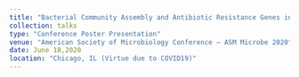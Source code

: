 ```yaml
---
title: "Bacterial Community Assembly and Antibiotic Resistance Genes in the Lettuce-Soil System upon Exposure to Anthropogenic Antibiotics"
collection: talks
type: "Conference Poster Presentation"
venue: "American Society of Microbiology Conference – ASM Microbe 2020"
date: June 18,2020
location: "Chicago, IL (Virtue due to COVID19)"
---
```

